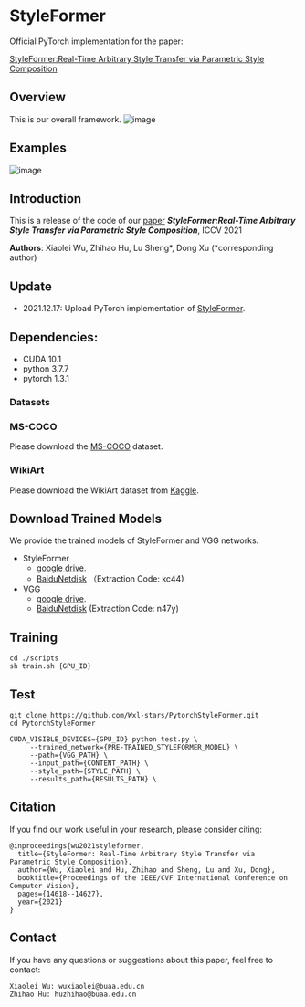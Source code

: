 # StyleFormer
Official PyTorch implementation for the paper:

[StyleFormer:Real-Time Arbitrary Style Transfer via Parametric Style Composition](https://openaccess.thecvf.com/content/ICCV2021/papers/Wu_StyleFormer_Real-Time_Arbitrary_Style_Transfer_via_Parametric_Style_Composition_ICCV_2021_paper.pdf)

## Overview

This is our overall framework.
![image](https://user-images.githubusercontent.com/53161080/146502829-e6cbfd3d-47f1-48ad-9de1-1ce54a9ccbbc.png)

## Examples

![image](https://user-images.githubusercontent.com/53161080/146366097-1c314181-1d6e-4eb7-af5a-d6b17eece7a8.png)

## Introduction

This is a release of the code of our [paper](https://openaccess.thecvf.com/content/ICCV2021/papers/Wu_StyleFormer_Real-Time_Arbitrary_Style_Transfer_via_Parametric_Style_Composition_ICCV_2021_paper.pdf) ***StyleFormer:Real-Time Arbitrary Style Transfer via Parametric Style Composition***, ICCV 2021

**Authors**: Xiaolei Wu, Zhihao Hu, Lu Sheng\*, Dong Xu (\*corresponding author)

## Update
* 2021.12.17: Upload PyTorch implementation of [StyleFormer](https://openaccess.thecvf.com/content/ICCV2021/papers/Wu_StyleFormer_Real-Time_Arbitrary_Style_Transfer_via_Parametric_Style_Composition_ICCV_2021_paper.pdf).


## Dependencies:

* CUDA 10.1
* python 3.7.7
* pytorch 1.3.1

### Datasets

### MS-COCO

Please download the [MS-COCO](http://msvocds.blob.core.windows.net/coco2014/train2014.zip) dataset.

### WikiArt

Please download the WikiArt dataset from [Kaggle](https://www.kaggle.com/c/painter-by-numbers).

## Download Trained Models

We provide the trained models of StyleFormer and VGG networks.

- StyleFormer
     - [google drive](https://drive.google.com/drive/folders/1l53CJxbMiaU7c17laAT9d8Q_a4arxI28).
     - [BaiduNetdisk](https://pan.baidu.com/s/1gGHYyIwrtoRxZWQLNWHD1w) （Extraction Code: kc44)
- VGG
     - [google drive](https://drive.google.com/drive/folders/1l53CJxbMiaU7c17laAT9d8Q_a4arxI28).
     - [BaiduNetdisk](https://pan.baidu.com/s/1jIxAlTK9LfgPhgd-rGcuew) (Extraction Code: n47y)
        
## Training
```
cd ./scripts
sh train.sh {GPU_ID}
```
## Test
```
git clone https://github.com/Wxl-stars/PytorchStyleFormer.git
cd PytorchStyleFormer

CUDA_VISIBLE_DEVICES={GPU_ID} python test.py \
     --trained_network={PRE-TRAINED_STYLEFORMER_MODEL} \
     --path={VGG_PATH} \
     --input_path={CONTENT_PATH} \
     --style_path={STYLE_PATH} \
     --results_path={RESULTS_PATH} \
```

## Citation
If you find our work useful in your research, please consider citing:
```
@inproceedings{wu2021styleformer,
  title={StyleFormer: Real-Time Arbitrary Style Transfer via Parametric Style Composition},
  author={Wu, Xiaolei and Hu, Zhihao and Sheng, Lu and Xu, Dong},
  booktitle={Proceedings of the IEEE/CVF International Conference on Computer Vision},
  pages={14618--14627},
  year={2021}
}
```

## Contact
If you have any questions or suggestions about this paper, feel free to contact:
```
Xiaolei Wu: wuxiaolei@buaa.edu.cn
Zhihao Hu: huzhihao@buaa.edu.cn
```
